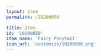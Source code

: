 ```yaml
---
layout: item
permalink: /10200058

title: Item
id: '10200058'
item_name: 'Fairy Ponytail'
icon_url: 'customize/10200058.png'
---
```

